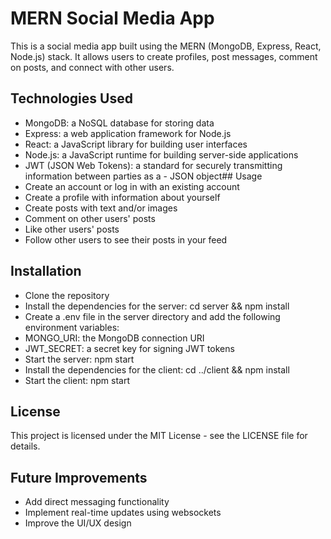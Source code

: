 
# MERN Social Media App

This is a social media app built using the MERN (MongoDB, Express, React, Node.js) stack. It allows users to create profiles, post messages, comment on posts, and connect with other users.



## Technologies Used
- MongoDB: a NoSQL database for storing data
- Express: a web application framework for Node.js
- React: a JavaScript library for building user interfaces
- Node.js: a JavaScript runtime for building server-side applications
- JWT (JSON Web Tokens): a standard for securely transmitting information between parties as a - JSON object## Usage
- Create an account or log in with an existing account
- Create a profile with information about yourself
- Create posts with text and/or images
- Comment on other users' posts
- Like other users' posts
- Follow other users to see their posts in your feed
## Installation

- Clone the repository
- Install the dependencies for the server: cd server && npm install
- Create a .env file in the server directory and add the following environment variables:
- MONGO_URI: the MongoDB connection URI
- JWT_SECRET: a secret key for signing JWT tokens
- Start the server: npm start
- Install the dependencies for the client: cd ../client && npm install
- Start the client: npm start
## License

This project is licensed under the MIT License - see the LICENSE file for details.


## Future Improvements
- Add direct messaging functionality
- Implement real-time updates using websockets
- Improve the UI/UX design

